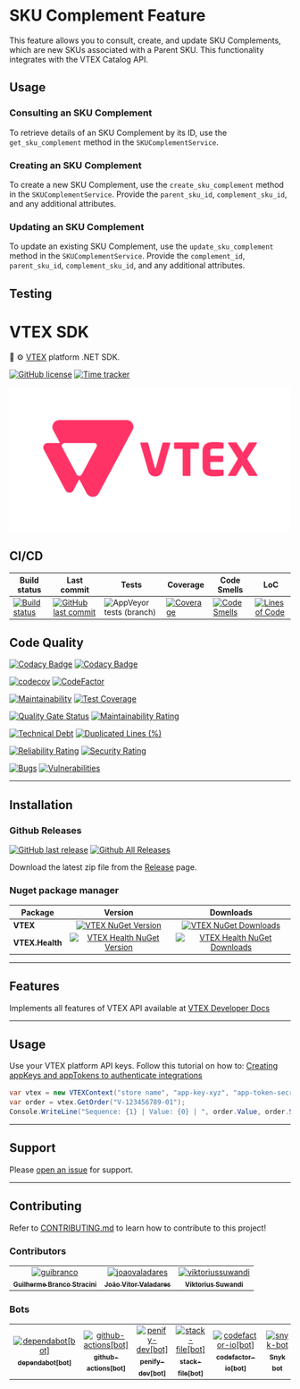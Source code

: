 # SKU Complement Feature

This feature allows you to consult, create, and update SKU Complements, which are new SKUs associated with a Parent SKU. This functionality integrates with the VTEX Catalog API.

## Usage

### Consulting an SKU Complement

To retrieve details of an SKU Complement by its ID, use the `get_sku_complement` method in the `SKUComplementService`.

### Creating an SKU Complement

To create a new SKU Complement, use the `create_sku_complement` method in the `SKUComplementService`. Provide the `parent_sku_id`, `complement_sku_id`, and any additional attributes.

### Updating an SKU Complement

To update an existing SKU Complement, use the `update_sku_complement` method in the `SKUComplementService`. Provide the `complement_id`, `parent_sku_id`, `complement_sku_id`, and any additional attributes.

## Testing

# VTEX SDK

🛒 ⚙️ [VTEX](https://vtex.com) platform .NET SDK.

[![GitHub license](https://img.shields.io/github/license/guibranco/VTEX-SDK-dotnet)](https://github.com/guibranco/VTEX-SDK-dotnet)
[![Time tracker](https://wakatime.com/badge/github/guibranco/VTEX-SDK-dotnet.svg)](https://wakatime.com/badge/github/guibranco/VTEX-SDK-dotnet)

![VTEX logo](https://raw.githubusercontent.com/guibranco/VTEX-SDK-dotnet/main/logo.png)

## CI/CD

| Build status | Last commit | Tests | Coverage | Code Smells | LoC | 
|--------------|-------------|-------|----------|-------------|-----|
| [![Build status](https://ci.appveyor.com/api/projects/status/kuso66xs0ljrcxfn/branch/main?svg=true)](https://ci.appveyor.com/project/guibranco/vtex-sdk-dotnet/branch/main) | [![GitHub last commit](https://img.shields.io/github/last-commit/guibranco/VTEX-SDK-dotnet/main)](https://github.com/guibranco/VTEX-SDK-dotnet) | ![AppVeyor tests (branch)](https://img.shields.io/appveyor/tests/guibranco/vtex-sdk-dotnet/main?compact_message) | [![Coverage](https://sonarcloud.io/api/project_badges/measure?project=guibranco_VTEX-SDK-dotnet&metric=coverage)](https://sonarcloud.io/dashboard?id=guibranco_VTEX-SDK-dotnet) | [![Code Smells](https://sonarcloud.io/api/project_badges/measure?project=guibranco_VTEX-SDK-dotnet&metric=code_smells)](https://sonarcloud.io/dashboard?id=guibranco_VTEX-SDK-dotnet) | [![Lines of Code](https://sonarcloud.io/api/project_badges/measure?project=guibranco_VTEX-SDK-dotnet&metric=ncloc)](https://sonarcloud.io/dashboard?id=guibranco_VTEX-SDK-dotnet)

## Code Quality

[![Codacy Badge](https://app.codacy.com/project/badge/Grade/0db3e765696d4ce18f223aacc38aed47)](https://www.codacy.com/gh/guibranco/VTEX-SDK-dotnet/dashboard?utm_source=github.com&amp;utm_medium=referral&amp;utm_content=guibranco/VTEX-SDK-dotnet&amp;utm_campaign=Badge_Grade)
[![Codacy Badge](https://app.codacy.com/project/badge/Coverage/0db3e765696d4ce18f223aacc38aed47)](https://www.codacy.com/gh/guibranco/VTEX-SDK-dotnet/dashboard?utm_source=github.com&amp;utm_medium=referral&amp;utm_content=guibranco/VTEX-SDK-dotnet&amp;utm_campaign=Badge_Coverage)

[![codecov](https://codecov.io/gh/guibranco/VTEX-SDK-dotnet/branch/main/graph/badge.svg)](https://codecov.io/gh/guibranco/VTEX-SDK-dotnet)
[![CodeFactor](https://www.codefactor.io/repository/github/guibranco/VTEX-SDK-dotnet/badge)](https://www.codefactor.io/repository/github/guibranco/VTEX-SDK-dotnet)

[![Maintainability](https://api.codeclimate.com/v1/badges/adc8920697c01bc3e108/maintainability)](https://codeclimate.com/github/guibranco/VTEX-SDK-dotnet/maintainability)
[![Test Coverage](https://api.codeclimate.com/v1/badges/adc8920697c01bc3e108/test_coverage)](https://codeclimate.com/github/guibranco/VTEX-SDK-dotnet/test_coverage)

[![Quality Gate Status](https://sonarcloud.io/api/project_badges/measure?project=guibranco_VTEX-SDK-dotnet&metric=alert_status)](https://sonarcloud.io/dashboard?id=guibranco_VTEX-SDK-dotnet)
[![Maintainability Rating](https://sonarcloud.io/api/project_badges/measure?project=guibranco_VTEX-SDK-dotnet&metric=sqale_rating)](https://sonarcloud.io/dashboard?id=guibranco_VTEX-SDK-dotnet)

[![Technical Debt](https://sonarcloud.io/api/project_badges/measure?project=guibranco_VTEX-SDK-dotnet&metric=sqale_index)](https://sonarcloud.io/dashboard?id=guibranco_VTEX-SDK-dotnet)
[![Duplicated Lines (%)](https://sonarcloud.io/api/project_badges/measure?project=guibranco_VTEX-SDK-dotnet&metric=duplicated_lines_density)](https://sonarcloud.io/dashboard?id=guibranco_VTEX-SDK-dotnet)

[![Reliability Rating](https://sonarcloud.io/api/project_badges/measure?project=guibranco_VTEX-SDK-dotnet&metric=reliability_rating)](https://sonarcloud.io/dashboard?id=guibranco_VTEX-SDK-dotnet)
[![Security Rating](https://sonarcloud.io/api/project_badges/measure?project=guibranco_VTEX-SDK-dotnet&metric=security_rating)](https://sonarcloud.io/dashboard?id=guibranco_VTEX-SDK-dotnet)

[![Bugs](https://sonarcloud.io/api/project_badges/measure?project=guibranco_VTEX-SDK-dotnet&metric=bugs)](https://sonarcloud.io/dashboard?id=guibranco_VTEX-SDK-dotnet)
[![Vulnerabilities](https://sonarcloud.io/api/project_badges/measure?project=guibranco_VTEX-SDK-dotnet&metric=vulnerabilities)](https://sonarcloud.io/dashboard?id=guibranco_VTEX-SDK-dotnet)

---

## Installation

### Github Releases

[![GitHub last release](https://img.shields.io/github/release-date/guibranco/VTEX-SDK-dotnet.svg?style=flat)](https://github.com/guibranco/VTEX-SDK-dotnet) [![Github All Releases](https://img.shields.io/github/downloads/guibranco/VTEX-SDK-dotnet/total.svg?style=flat)](https://github.com/guibranco/VTEX-SDK-dotnet)

Download the latest zip file from the [Release](https://github.com/GuiBranco/VTEX-SDK-dotnet/releases) page.

### Nuget package manager

| Package | Version | Downloads |
|------------------|:-------:|:-------:|
| **VTEX** | [![VTEX NuGet Version](https://img.shields.io/nuget/v/VTEX.svg?style=flat)](https://www.nuget.org/packages/VTEX/) | [![VTEX NuGet Downloads](https://img.shields.io/nuget/dt/VTEX.svg?style=flat)](https://www.nuget.org/packages/VTEX/) |
| **VTEX.Health** | [![VTEX Health NuGet Version](https://img.shields.io/nuget/v/VTEX.Health.svg?style=flat)](https://www.nuget.org/packages/VTEX.Health/) | [![VTEX Health NuGet Downloads](https://img.shields.io/nuget/dt/VTEX.Health.svg?style=flat)](https://www.nuget.org/packages/VTEX.Health/) |

---

## Features

Implements all features of VTEX API available at [VTEX Developer Docs](https://developers.vtex.com/)

---

## Usage

Use your VTEX platform API keys.
Follow this tutorial on how to: [Creating appKeys and appTokens to authenticate integrations](https://help.vtex.com/tutorial/creating-appkeys-and-apptokens-to-authenticate-integrations--43tQeyQJgAKGEuCqQKAOI2)

```cs
var vtex = new VTEXContext("store name", "app-key-xyz", "app-token-secret-hash");
var order = vtex.GetOrder("V-123456789-01");
Console.WriteLine("Sequence: {1} | Value: {0} | ", order.Value, order.Sequence);

```

---

## Support

Please [open an issue](https://github.com/guibranco/VTEX-SDK-dotnet/issues/new) for support.

---

## Contributing

Refer to [CONTRIBUTING.md](CONTRIBUTING.md) to learn how to contribute to this project!

### Contributors

<!-- readme: collaborators,contributors,snyk-bot/- -start -->
<table>
	<tbody>
		<tr>
            <td align="center">
                <a href="https://github.com/guibranco">
                    <img src="https://avatars.githubusercontent.com/u/3362854?v=4" width="100;" alt="guibranco"/>
                    <br />
                    <sub><b>Guilherme Branco Stracini</b></sub>
                </a>
            </td>
            <td align="center">
                <a href="https://github.com/joaovaladares">
                    <img src="https://avatars.githubusercontent.com/u/42593399?v=4" width="100;" alt="joaovaladares"/>
                    <br />
                    <sub><b>João Vítor Valadares</b></sub>
                </a>
            </td>
            <td align="center">
                <a href="https://github.com/viktoriussuwandi">
                    <img src="https://avatars.githubusercontent.com/u/68414300?v=4" width="100;" alt="viktoriussuwandi"/>
                    <br />
                    <sub><b>Viktorius Suwandi</b></sub>
                </a>
            </td>
		</tr>
	<tbody>
</table>
<!-- readme: collaborators,contributors,snyk-bot/- -end -->

### Bots

<!-- readme: bots,snyk-bot -start -->
<table>
	<tbody>
		<tr>
            <td align="center">
                <a href="https://github.com/dependabot[bot]">
                    <img src="https://avatars.githubusercontent.com/in/29110?v=4" width="100;" alt="dependabot[bot]"/>
                    <br />
                    <sub><b>dependabot[bot]</b></sub>
                </a>
            </td>
            <td align="center">
                <a href="https://github.com/github-actions[bot]">
                    <img src="https://avatars.githubusercontent.com/in/15368?v=4" width="100;" alt="github-actions[bot]"/>
                    <br />
                    <sub><b>github-actions[bot]</b></sub>
                </a>
            </td>
            <td align="center">
                <a href="https://github.com/penify-dev[bot]">
                    <img src="https://avatars.githubusercontent.com/in/399279?v=4" width="100;" alt="penify-dev[bot]"/>
                    <br />
                    <sub><b>penify-dev[bot]</b></sub>
                </a>
            </td>
            <td align="center">
                <a href="https://github.com/stack-file[bot]">
                    <img src="https://avatars.githubusercontent.com/in/408123?v=4" width="100;" alt="stack-file[bot]"/>
                    <br />
                    <sub><b>stack-file[bot]</b></sub>
                </a>
            </td>
            <td align="center">
                <a href="https://github.com/codefactor-io[bot]">
                    <img src="https://avatars.githubusercontent.com/in/25603?v=4" width="100;" alt="codefactor-io[bot]"/>
                    <br />
                    <sub><b>codefactor-io[bot]</b></sub>
                </a>
            </td>
            <td align="center">
                <a href="https://github.com/snyk-bot">
                    <img src="https://avatars.githubusercontent.com/u/19733683?v=4" width="100;" alt="snyk-bot"/>
                    <br />
                    <sub><b>Snyk bot</b></sub>
                </a>
            </td>
		</tr>
	<tbody>
</table>
<!-- readme: bots,snyk-bot -end -->
